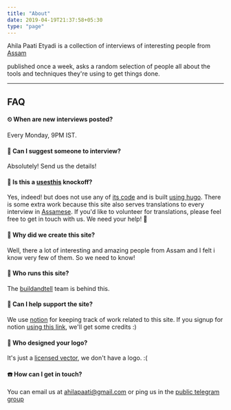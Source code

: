 ```yaml
---
title: "About"
date: 2019-04-19T21:37:58+05:30
type: "page"
---
```


Ahila Paati Etyadi is a collection of interviews of interesting people from [Assam](https://en.wikipedia.org/wiki/Assam)

published once a week, asks a random selection of people all about the tools and techniques they're using to get things done.

---
## FAQ

#### ⏲ When are new interviews posted?
Every Monday, 9PM IST.
#### 💇 Can I suggest someone to interview?
Absolutely! Send us the details!
#### 👮 Is this a [usesthis](https://usesthis.com/) knockoff?
Yes, indeed! but does not use any of [its code](https://github.com/waferbaby/usesthis) and is built [using hugo](https://github.com/buildandtell/ahilapaati). There is some extra work because this site also serves translations to every interview in [Assamese](/). If you'd like to volunteer for translations, please feel free to get in touch with us. We need your help! 🙏
#### 📝 Why did we create this site?
Well, there a lot of interesting and amazing people from Assam and I felt i know very few of them. So we need to know!
#### 🏃 Who runs this site?
The [buildandtell](https://github.com/buildandtell) team is behind this.
#### 💸 Can I help support the site?
We use [notion](https://www.notion.so/?r=d8c207de26714fea8c17301381ecbced) for keeping track of work related to this site. If you signup for notion [using this link](https://www.notion.so/?r=d8c207de26714fea8c17301381ecbced), we'll get some credits :)
#### 🎨 Who designed your logo?
It's just a [licensed vector](https://pixabay.com/vectors/feather-inkwell-obsolete-1300305/), we don't have a logo. :(
#### ☎️ How can I get in touch? 
You can email us at ahilapaati@gmail.com or ping us in the [public telegram group](https://t.me/ahilapaati)